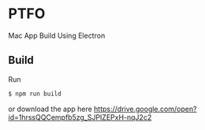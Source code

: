 # PTFO

Mac App Build Using Electron

## Build
Run
```bash
$ npm run build
```

or download the app here https://drive.google.com/open?id=1hrssQQCempfb5zg_SJPIZEPxH-nqJ2c2